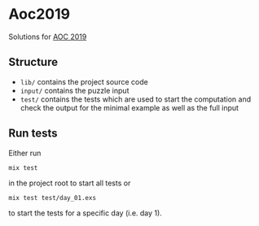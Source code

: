 # Aoc2019

Solutions for [AOC 2019](https://adventofcode.com/2019)

## Structure

* `lib/` contains the project source code
* `input/` contains the puzzle input
* `test/` contains the tests which are used to start the computation and check the output
for the minimal example as well as the full input

## Run tests

Either run

```shell
mix test
```

in the project root to start all tests or

```shell
mix test test/day_01.exs
```

to start the tests for a specific day (i.e. day 1).
